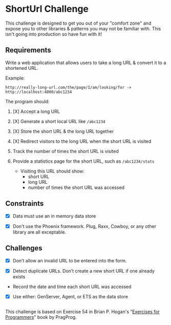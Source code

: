 # ShortUrl Challenge

This challenge is designed to get you out of your "comfort zone" and expose you to other libraries & patterns you may not
be familiar with. This isn't going into production so have fun with it!

## Requirements
Write a web application that allows users to take a long URL & convert it to a shortened URL.

Example:
```
http://really-long-url.com/the/page/I/am/looking/for -> http://localhost:4000/abc1234
```

The program should:

 1. [X] Accept a long URL

 2. [X] Generate a short local URL like `/abc1234`

 3. [X] Store the short URL & the long URL together

 4. [X] Redirect visitors to the long URL when the short URL is visited

 5. Track the number of times the short URL is visited

 6. Provide a statistics page for the short URL, such as `/abc1234/stats`
    - Visiting this URL should show:
      * short URL
      * long URL
      * number of times the short URL was accessed

## Constraints

* [X] Data must use an in memory data store

* [X] Don't use the Phoenix framework. Plug, Raxx, Cowboy, or any other library are all exceptable.

## Challenges

* [X] Don’t allow an invalid URL to be entered into the form.

* [X] Detect duplicate URLs. Don’t create a new short URL if one already exists

* Record the date and time each short URL was accessed

* [X] Use either: GenServer, Agent, or ETS as the data store

##

This challenge is based on Exercise 54 in Brian P. Hogan's “[Exercises for Programmers][1]"
book by PragProg.

[1]: https://pragprog.com/book/bhwb/exercises-for-programmers
